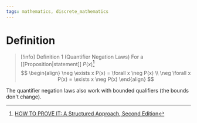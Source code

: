 ```yaml
---
tags: mathematics, discrete_mathematics
---
```


# Definition

> [!info] Definition 1 (Quantifier Negation Laws)
> For a [[Proposition|statement]] $P(x)$[^1]
> $$
> \begin{align}
> \neg \exists x P(x) = \forall x \neg P(x) \\
> \neg \forall x P(x) = \exists x \neg P(x)
> \end{align}
> $$

The quantifier negation laws also work with bounded qualifiers (the bounds don't change).

[^1]: [HOW TO PROVE IT: A Structured Approach, Second Edition](zotero://open-pdf/library/items/THI2Q4PN?page=79)